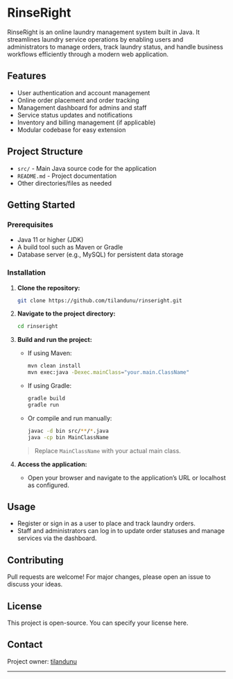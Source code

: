 # RinseRight

RinseRight is an online laundry management system built in Java. It streamlines laundry service operations by enabling users and administrators to manage orders, track laundry status, and handle business workflows efficiently through a modern web application.

## Features

- User authentication and account management
- Online order placement and order tracking
- Management dashboard for admins and staff
- Service status updates and notifications
- Inventory and billing management (if applicable)
- Modular codebase for easy extension

## Project Structure

- `src/` - Main Java source code for the application
- `README.md` - Project documentation
- Other directories/files as needed

## Getting Started

### Prerequisites

- Java 11 or higher (JDK)
- A build tool such as Maven or Gradle
- Database server (e.g., MySQL) for persistent data storage

### Installation

1. **Clone the repository:**
   ```bash
   git clone https://github.com/tilandunu/rinseright.git
   ```

2. **Navigate to the project directory:**
   ```bash
   cd rinseright
   ```

3. **Build and run the project:**
   - If using Maven:
     ```bash
     mvn clean install
     mvn exec:java -Dexec.mainClass="your.main.ClassName"
     ```
   - If using Gradle:
     ```bash
     gradle build
     gradle run
     ```
   - Or compile and run manually:
     ```bash
     javac -d bin src/**/*.java
     java -cp bin MainClassName
     ```
   > Replace `MainClassName` with your actual main class.

4. **Access the application:**
   - Open your browser and navigate to the application’s URL or localhost as configured.

## Usage

- Register or sign in as a user to place and track laundry orders.
- Staff and administrators can log in to update order statuses and manage services via the dashboard.

## Contributing

Pull requests are welcome! For major changes, please open an issue to discuss your ideas.

## License

This project is open-source. You can specify your license here.

## Contact

Project owner: [tilandunu](https://github.com/tilandunu)

---

